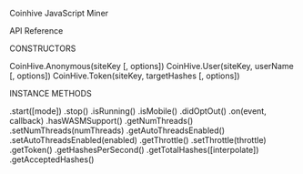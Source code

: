 Coinhive JavaScript Miner

API Reference

CONSTRUCTORS

CoinHive.Anonymous(siteKey [, options])
CoinHive.User(siteKey, userName [, options])
CoinHive.Token(siteKey, targetHashes [, options])

INSTANCE METHODS

.start([mode])
.stop()
.isRunning()
.isMobile()
.didOptOut()
.on(event, callback)
.hasWASMSupport()
.getNumThreads()
.setNumThreads(numThreads)
.getAutoThreadsEnabled()
.setAutoThreadsEnabled(enabled)
.getThrottle()
.setThrottle(throttle)
.getToken()
.getHashesPerSecond()
.getTotalHashes([interpolate])
.getAcceptedHashes()
